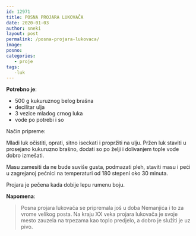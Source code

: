 ```yaml
---
id: 12971
title: POSNA PROJARA LUKOVAČA
date: 2020-01-03
author: sneki
layout: post
permalink: /posna-projara-lukovaca/
image: 
posno: 
categories:
   - proje
tags:
   -luk
---
```

**Potrebno je**:

* 500 g kukuruznog belog brašna
* decilitar ulja
* 3 vezice mladog crnog luka
* vode po potrebi i so

Način pripreme:

Mladi luk očistiti, oprati, sitno iseckati i propržiti na ulju. Pržen luk staviti u prosejano kukuruzno brašno, dodati so po želji i dolivanjem tople vode dobro izmešati.

Masu zamesiti da ne bude suviše gusta, podmazati pleh, staviti masu i peći u zagrejanoj pećnici na temperaturi od 180 stepeni oko 30 minuta.

Projara je pečena kada dobije lepu rumenu boju.

**Napomena**: 
> Posna projara lukovača se pripremala još u doba Nemanjića i to za vrome velikog posta. Na kraju XX veka projara lukovača je svoje mesto zauzela na trpezama kao toplo predjelo, a dobro je služiti je uz pivo.

  

